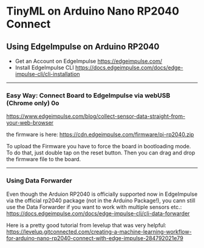 # TinyML on Arduino Nano RP2040 Connect

## Using EdgeImpulse on Arduino RP2040

- Get an Account on EdgeImpulse https://edgeimpulse.com/
- Install EdgeImpulse CLI https://docs.edgeimpulse.com/docs/edge-impulse-cli/cli-installation

---

### Easy Way: Connect Board to EdgeImpulse via webUSB (Chrome only) 0o

https://www.edgeimpulse.com/blog/collect-sensor-data-straight-from-your-web-browser

the firmware is here: https://cdn.edgeimpulse.com/firmware/pi-rp2040.zip

To upload the Firmware you have to force the board in bootloading mode. To do that, just double tap on the reset button. Then you can drag and drop the firmware file to the board.

---

### Using Data Forwarder

Even though the Arduion RP2040 is officially supported now in EdgeImpulse via the official rp2040 package (not in the Arduino Package!), you cann still use the Data Forwarder if you want to work with multiple sensors etc.: https://docs.edgeimpulse.com/docs/edge-impulse-cli/cli-data-forwarder

Here is a pretty good tutorial from levelup that was very helpful: https://levelup.gitconnected.com/creating-a-machine-learning-workflow-for-arduino-nano-rp2040-connect-with-edge-impulse-284792021e79
